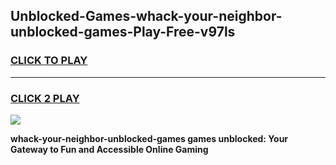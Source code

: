 
## Unblocked-Games-whack-your-neighbor-unblocked-games-Play-Free-v97ls
<h3>
<a href="https://premium76.site?title=whack-your-neighbor-unblocked-games&ref=23A">CLICK TO PLAY</a></h3>
<hr>

<h3>
<a href="https://premium76.site?title=whack-your-neighbor-unblocked-games&ref=23A">CLICK 2 PLAY</a>
  
</h3>

<a href="https://premium76.site?title=whack-your-neighbor-unblocked-games&ref=23A"><img src="https://clearcache.store/games.png"></a>


**whack-your-neighbor-unblocked-games games unblocked: Your Gateway to Fun and Accessible Online Gaming**
